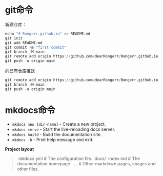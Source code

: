 # git命令

新建仓库：

```python
echo "# Rongerr.github.io" >> README.md
git init
git add README.md
git commit -m "first commit"
git branch -M main
git remote add origin https://github.com/dearRongerr/Rongerr.github.io.git
git push -u origin main
```

向已有仓库推送

```python
git remote add origin https://github.com/dearRongerr/Rongerr.github.io.git
git branch -M main
git push -u origin main
```

# mkdocs命令

* `mkdocs new [dir-name]` - Create a new project.
* `mkdocs serve` - Start the live-reloading docs server.
* `mkdocs build` - Build the documentation site.
* `mkdocs -h` - Print help message and exit.

**Project layout**

> ​    mkdocs.yml    # The configuration file.
> ​    docs/
> ​        index.md  # The documentation homepage.
> ​        ...       # Other markdown pages, images and other files.